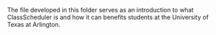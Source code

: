 The file developed in this folder serves as an introduction to what ClassScheduler is and how it can benefits students at the University of Texas at Arlington. 
